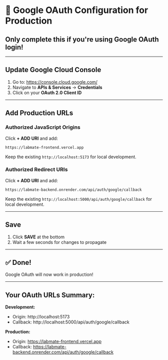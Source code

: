 # 🔐 Google OAuth Configuration for Production

## Only complete this if you're using Google OAuth login!

---

## Update Google Cloud Console

1. Go to: https://console.cloud.google.com/
2. Navigate to **APIs & Services** → **Credentials**
3. Click on your **OAuth 2.0 Client ID**

---

## Add Production URLs

### Authorized JavaScript Origins

Click **+ ADD URI** and add:
```
https://labmate-frontend.vercel.app
```

Keep the existing `http://localhost:5173` for local development.

### Authorized Redirect URIs

Click **+ ADD URI** and add:
```
https://labmate-backend.onrender.com/api/auth/google/callback
```

Keep the existing `http://localhost:5000/api/auth/google/callback` for local development.

---

## Save

1. Click **SAVE** at the bottom
2. Wait a few seconds for changes to propagate

---

## ✅ Done!

Google OAuth will now work in production!

---

## Your OAuth URLs Summary:

**Development:**
- Origin: http://localhost:5173
- Callback: http://localhost:5000/api/auth/google/callback

**Production:**
- Origin: https://labmate-frontend.vercel.app
- Callback: https://labmate-backend.onrender.com/api/auth/google/callback

